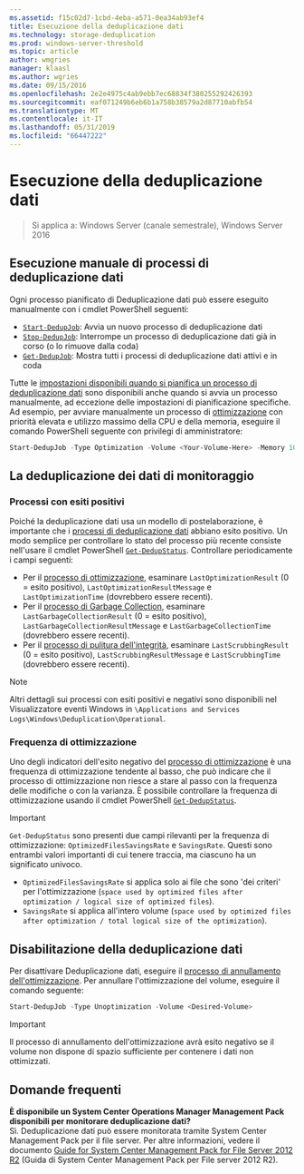 ```yaml
---
ms.assetid: f15c02d7-1cbd-4eba-a571-0ea34ab93ef4
title: Esecuzione della deduplicazione dati
ms.technology: storage-deduplication
ms.prod: windows-server-threshold
ms.topic: article
author: wmgries
manager: klaasl
ms.author: wgries
ms.date: 09/15/2016
ms.openlocfilehash: 2e2e4975c4ab9ebb7ec68834f380255292426393
ms.sourcegitcommit: eaf071249b6eb6b1a758b38579a2d87710abfb54
ms.translationtype: MT
ms.contentlocale: it-IT
ms.lasthandoff: 05/31/2019
ms.locfileid: "66447222"
---
```

# <a name="running-data-deduplication"></a>Esecuzione della deduplicazione dati

> Si applica a: Windows Server (canale semestrale), Windows Server 2016

## <a id="running-dedup-jobs-manually"></a>Esecuzione manuale di processi di deduplicazione dati

Ogni processo pianificato di Deduplicazione dati può essere eseguito manualmente con i cmdlet PowerShell seguenti:
* [`Start-DedupJob`](https://technet.microsoft.com/library/hh848442.aspx): Avvia un nuovo processo di deduplicazione dati
* [`Stop-DedupJob`](https://technet.microsoft.com/library/hh848439.aspx): Interrompe un processo di deduplicazione dati già in corso (o lo rimuove dalla coda)
* [`Get-DedupJob`](https://technet.microsoft.com/library/hh848452.aspx): Mostra tutti i processi di deduplicazione dati attivi e in coda

Tutte le [impostazioni disponibili quando si pianifica un processo di deduplicazione dati](advanced-settings.md#modifying-job-schedules-available-settings) sono disponibili anche quando si avvia un processo manualmente, ad eccezione delle impostazioni di pianificazione specifiche. Ad esempio, per avviare manualmente un processo di [ottimizzazione](understand.md#job-info-optimization) con priorità elevata e utilizzo massimo della CPU e della memoria, eseguire il comando PowerShell seguente con privilegi di amministratore:

```PowerShell
Start-DedupJob -Type Optimization -Volume <Your-Volume-Here> -Memory 100 -Cores 100 -Priority High
```

## <a id="monitoring-dedup"></a>La deduplicazione dei dati di monitoraggio

### <a id="monitoring-dedup-job-successes"></a>Processi con esiti positivi

Poiché la deduplicazione dati usa un modello di postelaborazione, è importante che i [processi di deduplicazione dati](understand.md#job-info) abbiano esito positivo. Un modo semplice per controllare lo stato del processo più recente consiste nell'usare il cmdlet PowerShell [`Get-DedupStatus`](https://technet.microsoft.com/library/hh848437.aspx). Controllare periodicamente i campi seguenti:

* Per il [processo di ottimizzazione](understand.md#job-info-optimization), esaminare `LastOptimizationResult` (0 = esito positivo), `LastOptimizationResultMessage` e `LastOptimizationTime` (dovrebbero essere recenti).
* Per il [processo di Garbage Collection](understand.md#job-info-gc), esaminare `LastGarbageCollectionResult` (0 = esito positivo), `LastGarbageCollectionResultMessage` e `LastGarbageCollectionTime` (dovrebbero essere recenti).
* Per il [processo di pulitura dell'integrità](understand.md#job-info-scrubbing), esaminare `LastScrubbingResult` (0 = esito positivo), `LastScrubbingResultMessage` e `LastScrubbingTime` (dovrebbero essere recenti).

> [!Note]  
> Altri dettagli sui processi con esiti positivi e negativi sono disponibili nel Visualizzatore eventi Windows in `\Applications and Services Logs\Windows\Deduplication\Operational`.

### <a id="monitoring-dedup-optimization-rates"></a>Frequenza di ottimizzazione

Uno degli indicatori dell'esito negativo del [processo di ottimizzazione](understand.md#job-info-optimization) è una frequenza di ottimizzazione tendente al basso, che può indicare che il processo di ottimizzazione non riesce a stare al passo con la frequenza delle modifiche o con la varianza. È possibile controllare la frequenza di ottimizzazione usando il cmdlet PowerShell [`Get-DedupStatus`](https://technet.microsoft.com/library/hh848437.aspx).

> [!Important]
> `Get-DedupStatus` sono presenti due campi rilevanti per la frequenza di ottimizzazione: `OptimizedFilesSavingsRate` e `SavingsRate`. Questi sono entrambi valori importanti di cui tenere traccia, ma ciascuno ha un significato univoco.
> - `OptimizedFilesSavingsRate` si applica solo ai file che sono 'dei criteri' per l'ottimizzazione (`space used by optimized files after optimization / logical size of optimized files`).
> - `SavingsRate` si applica all'intero volume (`space used by optimized files after optimization / total logical size of the optimization`).

## <a id="disabling-dedup"></a>Disabilitazione della deduplicazione dati
Per disattivare Deduplicazione dati, eseguire il [processo di annullamento dell'ottimizzazione](understand.md#job-info-unoptimization). Per annullare l'ottimizzazione del volume, eseguire il comando seguente:

```PowerShell
Start-DedupJob -Type Unoptimization -Volume <Desired-Volume>
```

> [!Important]  
> Il processo di annullamento dell'ottimizzazione avrà esito negativo se il volume non dispone di spazio sufficiente per contenere i dati non ottimizzati.

## <a id="faq"></a>Domande frequenti
**È disponibile un System Center Operations Manager Management Pack disponibili per monitorare deduplicazione dati?**  
Sì. Deduplicazione dati può essere monitorata tramite System Center Management Pack per il file server. Per altre informazioni, vedere il documento [Guide for System Center Management Pack for File Server 2012 R2](https://download.microsoft.com/download/6/F/7/6F7A33B9-9383-48ED-9252-23C2C8AD1BDA/MPGuide_FileServer2012R2.doc) (Guida di System Center Management Pack per File server 2012 R2).
